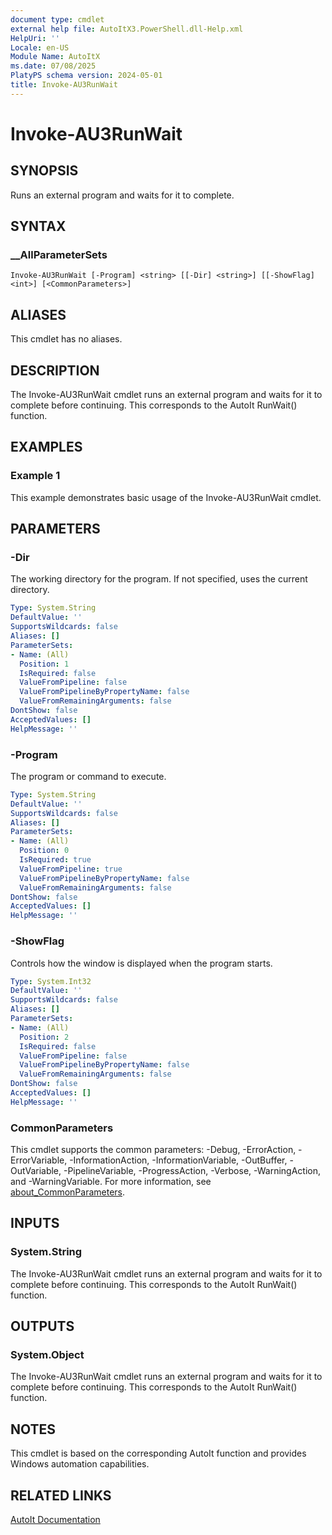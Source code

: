 ```yaml
---
document type: cmdlet
external help file: AutoItX3.PowerShell.dll-Help.xml
HelpUri: ''
Locale: en-US
Module Name: AutoItX
ms.date: 07/08/2025
PlatyPS schema version: 2024-05-01
title: Invoke-AU3RunWait
---
```


# Invoke-AU3RunWait

## SYNOPSIS

Runs an external program and waits for it to complete.

## SYNTAX

### __AllParameterSets

```
Invoke-AU3RunWait [-Program] <string> [[-Dir] <string>] [[-ShowFlag] <int>] [<CommonParameters>]
```

## ALIASES

This cmdlet has no aliases.

## DESCRIPTION

The Invoke-AU3RunWait cmdlet runs an external program and waits for it to complete before continuing. This corresponds to the AutoIt RunWait() function.

## EXAMPLES

### Example 1

This example demonstrates basic usage of the Invoke-AU3RunWait cmdlet.

## PARAMETERS

### -Dir

The working directory for the program. If not specified, uses the current directory.

```yaml
Type: System.String
DefaultValue: ''
SupportsWildcards: false
Aliases: []
ParameterSets:
- Name: (All)
  Position: 1
  IsRequired: false
  ValueFromPipeline: false
  ValueFromPipelineByPropertyName: false
  ValueFromRemainingArguments: false
DontShow: false
AcceptedValues: []
HelpMessage: ''
```

### -Program

The program or command to execute.

```yaml
Type: System.String
DefaultValue: ''
SupportsWildcards: false
Aliases: []
ParameterSets:
- Name: (All)
  Position: 0
  IsRequired: true
  ValueFromPipeline: true
  ValueFromPipelineByPropertyName: false
  ValueFromRemainingArguments: false
DontShow: false
AcceptedValues: []
HelpMessage: ''
```

### -ShowFlag

Controls how the window is displayed when the program starts.

```yaml
Type: System.Int32
DefaultValue: ''
SupportsWildcards: false
Aliases: []
ParameterSets:
- Name: (All)
  Position: 2
  IsRequired: false
  ValueFromPipeline: false
  ValueFromPipelineByPropertyName: false
  ValueFromRemainingArguments: false
DontShow: false
AcceptedValues: []
HelpMessage: ''
```

### CommonParameters

This cmdlet supports the common parameters: -Debug, -ErrorAction, -ErrorVariable,
-InformationAction, -InformationVariable, -OutBuffer, -OutVariable, -PipelineVariable,
-ProgressAction, -Verbose, -WarningAction, and -WarningVariable. For more information, see
[about_CommonParameters](https://go.microsoft.com/fwlink/?LinkID=113216).

## INPUTS

### System.String

The Invoke-AU3RunWait cmdlet runs an external program and waits for it to complete before continuing. This corresponds to the AutoIt RunWait() function.

## OUTPUTS

### System.Object

The Invoke-AU3RunWait cmdlet runs an external program and waits for it to complete before continuing. This corresponds to the AutoIt RunWait() function.

## NOTES

This cmdlet is based on the corresponding AutoIt function and provides Windows automation capabilities.

## RELATED LINKS

[AutoIt Documentation](https://www.autoitscript.com/autoit3/docs/)












